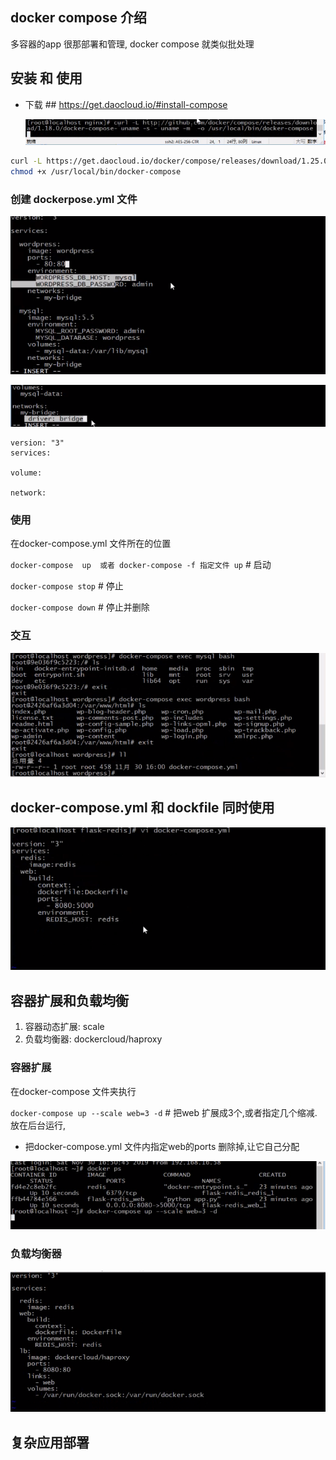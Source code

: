 ## docker compose 介绍

多容器的app 很那部署和管理, docker compose 就类似批处理



## 安装 和 使用

- 下载   ## <https://get.daocloud.io/#install-compose>

  ![1576659888393](assets/1576659888393.png)

```bash
curl -L https://get.daocloud.io/docker/compose/releases/download/1.25.0/docker-compose-`uname -s`-`uname -m` > /usr/local/bin/docker-compose
chmod +x /usr/local/bin/docker-compose
```



### 创建 dockerpose.yml 文件 

![1576660907088](assets/1576660907088.png)

![1576661326878](assets/1576661326878.png)



``` dock compose
version: "3"
services:

volume:

network:

```





### 使用

在docker-compose.yml 文件所在的位置 

`docker-compose  up  或者 docker-compose -f 指定文件 up`  # 启动  

`docker-compose stop` # 停止

`docker-compose down` # 停止并删除



### 交互

![1576661821328](assets/1576661821328.png)





## docker-compose.yml 和 dockfile 同时使用

![1576662314754](assets/1576662314754.png)





## 容器扩展和负载均衡

1. 容器动态扩展: scale 
2. 负载均衡器: dockercloud/haproxy



### 容器扩展

在docker-compose 文件夹执行

`docker-compose up --scale web=3 -d` # 把web 扩展成3个,或者指定几个缩减.放在后台运行,

- 把docker-compose.yml 文件内指定web的ports 删除掉,让它自己分配

![1576721459154](assets/1576721459154.png)



### 负载均衡器



![1576721899294](assets/1576721899294.png)





## 复杂应用部署





